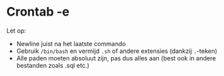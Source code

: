 # Crontab -e

Let op:

- Newline juist na het laatste commando
- Gebruik `/bin/bash` en vermijd `.sh` of andere extensies (dankzij `.`-teken)
- Alle paden moeten absoluut zijn, pas dus alles aan (best ook in andere bestanden zoals .sql etc.)

<!--
## Voorbeeld inhoud (zie commentaar):

# Edit this file to introduce tasks to be run by cron.
#
# Each task to run has to be defined through a single line
# indicating with different fields when the task will be run
# and what command to run for the task
#
# To define the time you can provide concrete values for
# minute (m), hour (h), day of month (dom), month (mon),
# and day of week (dow) or use '*' in these fields (for 'any').#
# Notice that tasks will be started based on the cron's system
# daemon's notion of time and timezones.
#
# Output of the crontab jobs (including errors) is sent through
# email to the user the crontab file belongs to (unless redirected).
#
# For example, you can run a backup of all your user accounts
# at 5 a.m every week with:
# 0 5 * * 1 tar -zcf /var/backups/home.tgz /home/
#
# For more information see the manual pages of crontab(5) and cron(8)
#
# m h  dom mon dow   command


TZ="Europe/Brussels"

0,30 * * * * /usr/bin/python /home/pi/mysqltest.py

00 16 * * * /bin/bash /home/pi/CopyData_DeleteFirst200Records

15 00 * * * /sbin/shutdown -r now

-->

